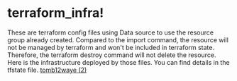 # terraform_infra!
These are terraform config files using Data source to use the resource group already created. 
Compared to the import command, the resource will not be managed by terraform and won't be included in terraform state. Therefore, the terraform destroy command will not delete the resource.
Here is the infrastructure deployed by those files.
You can find details in the tfstate file.
[tomb12waye (2)](https://github.com/Nevralgie/terraform_infra/assets/93102912/895f150c-08a0-4cd2-86e7-20bbadff9f3d)
